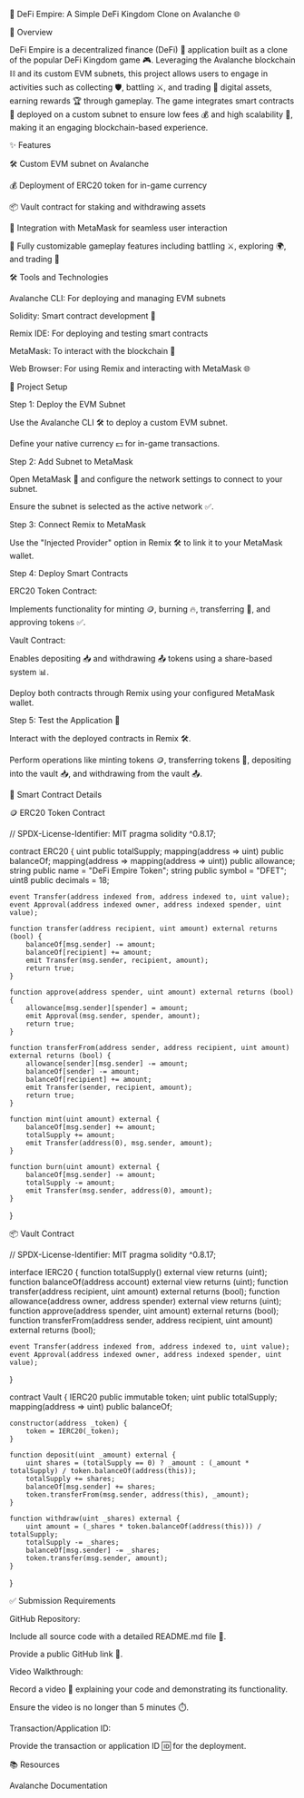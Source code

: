 

🏰 DeFi Empire: A Simple DeFi Kingdom Clone on Avalanche 🌐

🔎 Overview

DeFi Empire is a decentralized finance (DeFi) 🌟 application built as a clone of the popular DeFi Kingdom game 🎮. Leveraging the Avalanche blockchain ⛓️ and its custom EVM subnets, this project allows users to engage in activities such as collecting 🛡️, battling ⚔️, and trading 💱 digital assets, earning rewards 🏆 through gameplay. The game integrates smart contracts 📜 deployed on a custom subnet to ensure low fees 💰 and high scalability 🚀, making it an engaging blockchain-based experience.

✨ Features

🛠️ Custom EVM subnet on Avalanche

💰 Deployment of ERC20 token for in-game currency

📦 Vault contract for staking and withdrawing assets

🔗 Integration with MetaMask for seamless user interaction

🎲 Fully customizable gameplay features including battling ⚔️, exploring 🌍, and trading 💱

🛠️ Tools and Technologies

Avalanche CLI: For deploying and managing EVM subnets

Solidity: Smart contract development 📜

Remix IDE: For deploying and testing smart contracts

MetaMask: To interact with the blockchain 🔗

Web Browser: For using Remix and interacting with MetaMask 🌐

🚀 Project Setup

Step 1: Deploy the EVM Subnet

Use the Avalanche CLI 🛠️ to deploy a custom EVM subnet.

Define your native currency 💵 for in-game transactions.

Step 2: Add Subnet to MetaMask

Open MetaMask 🔗 and configure the network settings to connect to your subnet.

Ensure the subnet is selected as the active network ✅.

Step 3: Connect Remix to MetaMask

Use the "Injected Provider" option in Remix 🛠️ to link it to your MetaMask wallet.

Step 4: Deploy Smart Contracts

ERC20 Token Contract:

Implements functionality for minting 🪙, burning 🔥, transferring 🔄, and approving tokens ✅.

Vault Contract:

Enables depositing 📥 and withdrawing 📤 tokens using a share-based system 📊.

Deploy both contracts through Remix using your configured MetaMask wallet.

Step 5: Test the Application 🧪

Interact with the deployed contracts in Remix 🛠️.

Perform operations like minting tokens 🪙, transferring tokens 🔄, depositing into the vault 📥, and withdrawing from the vault 📤.

📜 Smart Contract Details

🪙 ERC20 Token Contract

// SPDX-License-Identifier: MIT
pragma solidity ^0.8.17;

contract ERC20 {
    uint public totalSupply;
    mapping(address => uint) public balanceOf;
    mapping(address => mapping(address => uint)) public allowance;
    string public name = "DeFi Empire Token";
    string public symbol = "DFET";
    uint8 public decimals = 18;

    event Transfer(address indexed from, address indexed to, uint value);
    event Approval(address indexed owner, address indexed spender, uint value);

    function transfer(address recipient, uint amount) external returns (bool) {
        balanceOf[msg.sender] -= amount;
        balanceOf[recipient] += amount;
        emit Transfer(msg.sender, recipient, amount);
        return true;
    }

    function approve(address spender, uint amount) external returns (bool) {
        allowance[msg.sender][spender] = amount;
        emit Approval(msg.sender, spender, amount);
        return true;
    }

    function transferFrom(address sender, address recipient, uint amount) external returns (bool) {
        allowance[sender][msg.sender] -= amount;
        balanceOf[sender] -= amount;
        balanceOf[recipient] += amount;
        emit Transfer(sender, recipient, amount);
        return true;
    }

    function mint(uint amount) external {
        balanceOf[msg.sender] += amount;
        totalSupply += amount;
        emit Transfer(address(0), msg.sender, amount);
    }

    function burn(uint amount) external {
        balanceOf[msg.sender] -= amount;
        totalSupply -= amount;
        emit Transfer(msg.sender, address(0), amount);
    }
}

📦 Vault Contract

// SPDX-License-Identifier: MIT
pragma solidity ^0.8.17;

interface IERC20 {
    function totalSupply() external view returns (uint);
    function balanceOf(address account) external view returns (uint);
    function transfer(address recipient, uint amount) external returns (bool);
    function allowance(address owner, address spender) external view returns (uint);
    function approve(address spender, uint amount) external returns (bool);
    function transferFrom(address sender, address recipient, uint amount) external returns (bool);

    event Transfer(address indexed from, address indexed to, uint value);
    event Approval(address indexed owner, address indexed spender, uint value);
}

contract Vault {
    IERC20 public immutable token;
    uint public totalSupply;
    mapping(address => uint) public balanceOf;

    constructor(address _token) {
        token = IERC20(_token);
    }

    function deposit(uint _amount) external {
        uint shares = (totalSupply == 0) ? _amount : (_amount * totalSupply) / token.balanceOf(address(this));
        totalSupply += shares;
        balanceOf[msg.sender] += shares;
        token.transferFrom(msg.sender, address(this), _amount);
    }

    function withdraw(uint _shares) external {
        uint amount = (_shares * token.balanceOf(address(this))) / totalSupply;
        totalSupply -= _shares;
        balanceOf[msg.sender] -= _shares;
        token.transfer(msg.sender, amount);
    }
}

✅ Submission Requirements

GitHub Repository:

Include all source code with a detailed README.md file 📄.

Provide a public GitHub link 🔗.

Video Walkthrough:

Record a video 🎥 explaining your code and demonstrating its functionality.

Ensure the video is no longer than 5 minutes ⏱️.

Transaction/Application ID:

Provide the transaction or application ID 🆔 for the deployment.

📚 Resources

Avalanche Documentation


